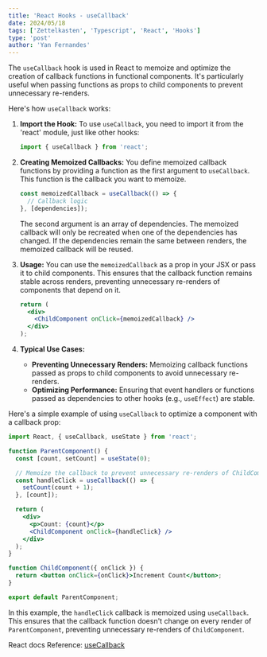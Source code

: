 ```yaml
---
title: 'React Hooks - useCallback'
date: 2024/05/18
tags: ['Zettelkasten', 'Typescript', 'React', 'Hooks']
type: 'post'
author: 'Yan Fernandes'
---
```


The `useCallback` hook is used in React to memoize and optimize the creation of callback functions in functional
components. It's particularly useful when passing functions as props to child components to prevent unnecessary
re-renders.

Here's how `useCallback` works:

1. **Import the Hook:** To use `useCallback`, you need to import it from the 'react' module, just like other hooks:

   ```jsx
   import { useCallback } from 'react';
   ```

2. **Creating Memoized Callbacks:** You define memoized callback functions by providing a function as the first argument
   to `useCallback`. This function is the callback you want to memoize.

   ```jsx
   const memoizedCallback = useCallback(() => {
     // Callback logic
   }, [dependencies]);
   ```

   The second argument is an array of dependencies. The memoized callback will only be recreated when one of the
   dependencies has changed. If the dependencies remain the same between renders, the memoized callback will be reused.

3. **Usage:** You can use the `memoizedCallback` as a prop in your JSX or pass it to child components. This ensures that
   the callback function remains stable across renders, preventing unnecessary re-renders of components that depend on
   it.

   ```jsx
   return (
     <div>
       <ChildComponent onClick={memoizedCallback} />
     </div>
   );
   ```

4. **Typical Use Cases:**
   - **Preventing Unnecessary Renders:** Memoizing callback functions passed as props to child components to avoid
     unnecessary re-renders.
   - **Optimizing Performance:** Ensuring that event handlers or functions passed as dependencies to other hooks (e.g.,
     `useEffect`) are stable.

Here's a simple example of using `useCallback` to optimize a component with a callback prop:

```jsx
import React, { useCallback, useState } from 'react';

function ParentComponent() {
  const [count, setCount] = useState(0);

  // Memoize the callback to prevent unnecessary re-renders of ChildComponent
  const handleClick = useCallback(() => {
    setCount(count + 1);
  }, [count]);

  return (
    <div>
      <p>Count: {count}</p>
      <ChildComponent onClick={handleClick} />
    </div>
  );
}

function ChildComponent({ onClick }) {
  return <button onClick={onClick}>Increment Count</button>;
}

export default ParentComponent;
```

In this example, the `handleClick` callback is memoized using `useCallback`. This ensures that the callback function
doesn't change on every render of `ParentComponent`, preventing unnecessary re-renders of `ChildComponent`.

React docs Reference: [useCallback](https://react.dev/reference/react/useCallback)
